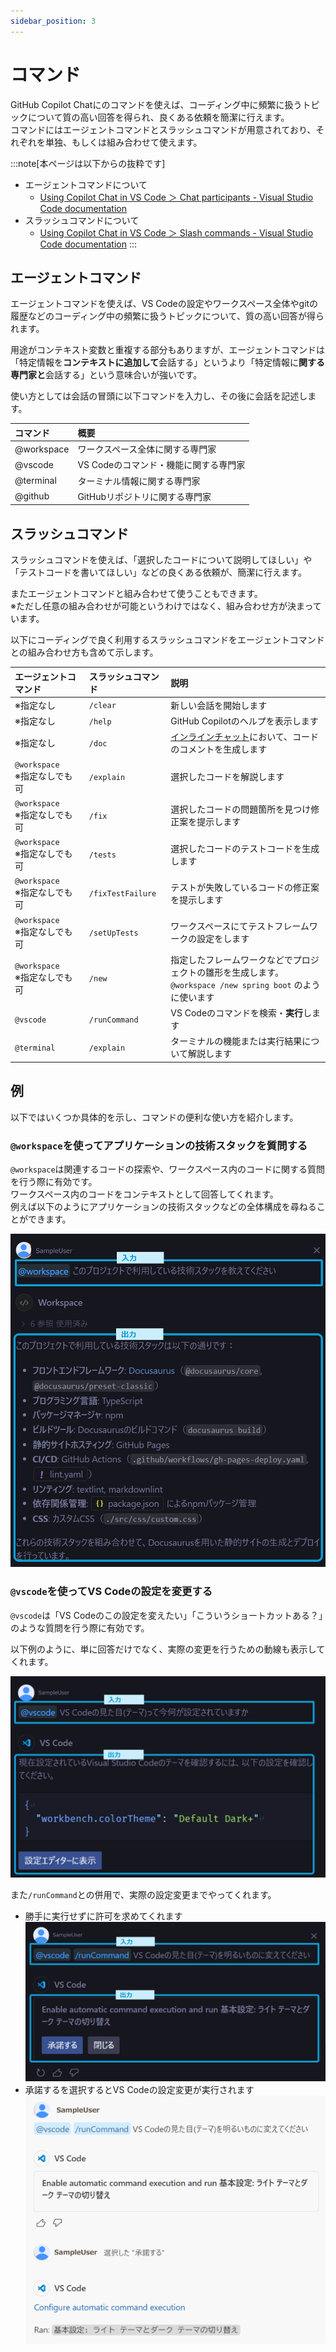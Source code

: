 ```yaml
---
sidebar_position: 3
---
```


# コマンド

GitHub Copilot Chatにのコマンドを使えば、コーディング中に頻繁に扱うトピックについて質の高い回答を得られ、良くある依頼を簡潔に行えます。<br/>
コマンドにはエージェントコマンドとスラッシュコマンドが用意されており、それぞれを単独、もしくは組み合わせて使えます。

<!-- textlint-disable ja-technical-writing/ja-no-mixed-period -->
<!-- textlint-disable jtf-style/4.3.2.大かっこ［］ -->
:::note[本ページは以下からの抜粋です]
<!-- textlint-enable jtf-style/4.3.2.大かっこ［］ -->
<!-- textlint-enable ja-technical-writing/ja-no-mixed-period -->
- エージェントコマンドについて
  - [Using Copilot Chat in VS Code ＞ Chat participants - Visual Studio Code documentation](https://code.visualstudio.com/docs/copilot/copilot-chat#_chat-participants)
- スラッシュコマンドについて
  - [Using Copilot Chat in VS Code ＞ Slash commands - Visual Studio Code documentation](https://code.visualstudio.com/docs/copilot/copilot-chat#_slash-commands)
:::

## エージェントコマンド

エージェントコマンドを使えば、VS Codeの設定やワークスペース全体やgitの履歴などのコーディング中の頻繁に扱うトピックについて、質の高い回答が得られます。

用途がコンテキスト変数と重複する部分もありますが、エージェントコマンドは「特定情報を**コンテキストに追加して**会話する」というより「特定情報に**関する専門家と**会話する」という意味合いが強いです。

使い方としては会話の冒頭に以下コマンドを入力し、その後に会話を記述します。

| コマンド | 概要 |
| :--- | :--- |
| @workspace | ワークスペース全体に関する専門家 |
| @vscode | VS Codeのコマンド・機能に関する専門家 |
| @terminal | ターミナル情報に関する専門家 |
| @github | GitHubリポジトリに関する専門家 |

## スラッシュコマンド

スラッシュコマンドを使えば、「選択したコードについて説明してほしい」や「テストコードを書いてほしい」などの良くある依頼が、簡潔に行えます。

またエージェントコマンドと組み合わせて使うこともできます。<br/>
※ただし任意の組み合わせが可能というわけではなく、組み合わせ方が決まっています。

以下にコーディングで良く利用するスラッシュコマンドをエージェントコマンドとの組み合わせ方も含めて示します。

| エージェントコマンド| スラッシュコマンド | 説明 |
| :--- | :--- | :--- |
| ※指定なし | `/clear` | 新しい会話を開始します |
| ※指定なし | `/help` | GitHub Copilotのヘルプを表示します |
| ※指定なし | `/doc` | [インラインチャット](./05_inline-chat.md)において、コードのコメントを生成します |
| `@workspace`<br/>※指定なしでも可 | `/explain` | 選択したコードを解説します |
| `@workspace`<br/>※指定なしでも可 | `/fix` | 選択したコードの問題箇所を見つけ修正案を提示します |
| `@workspace`<br/>※指定なしでも可 | `/tests` | 選択したコードのテストコードを生成します |
| `@workspace`<br/>※指定なしでも可 | `/fixTestFailure` | テストが失敗しているコードの修正案を提示します |
| `@workspace`<br/>※指定なしでも可 | `/setUpTests` | ワークスペースにてテストフレームワークの設定をします |
| `@workspace`<br/>※指定なしでも可 | `/new` | 指定したフレームワークなどでプロジェクトの雛形を生成します。<br/>`@workspace /new spring boot` のように使います |
| `@vscode` | `/runCommand` | VS Codeのコマンドを検索・**実行**します|
| `@terminal` | `/explain` | ターミナルの機能または実行結果について解説します |

## 例

以下ではいくつか具体的を示し、コマンドの便利な使い方を紹介します。

### `@workspace`を使ってアプリケーションの技術スタックを質問する

`@workspace`は関連するコードの探索や、ワークスペース内のコードに関する質問を行う際に有効です。<br/>
ワークスペース内のコードをコンテキストとして回答してくれます。<br/>
例えば以下のようにアプリケーションの技術スタックなどの全体構成を尋ねることができます。

![@workspace利用例](images/agent-command_workspace.png)

### `@vscode`を使ってVS Codeの設定を変更する

`@vscode`は「VS Codeのこの設定を変えたい」「こういうショートカットある？」のような質問を行う際に有効です。<br/>

以下例のように、単に回答だけでなく、実際の変更を行うための動線も表示してくれます。

![@vscode利用例](images/agent-command_vscode.png)

また`/runCommand`との併用で、実際の設定変更までやってくれます。

- 勝手に実行せずに許可を求めてくれます
      ![@vscode利用例 コマンド実行前](images/agent-command_vscode_runCommand_1.png)
- 承諾するを選択するとVS Codeの設定変更が実行されます
      ![@vscode利用例 コマンド実行後](images/agent-command_vscode_runCommand_2.png)
